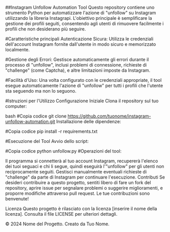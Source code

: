 ##Instagram Unfollow Automation Tool
Questo repository contiene uno strumento Python per automatizzare l'azione di "unfollow" su Instagram utilizzando la libreria Instagrapi. L'obiettivo principale è semplificare la gestione dei profili seguiti, consentendo agli utenti di rimuovere facilmente i profili che non desiderano più seguire.

#Caratteristiche principali
Autenticazione Sicura: Utilizza le credenziali dell'account Instagram fornite dall'utente in modo sicuro e memorizzato localmente.

#Gestione degli Errori: Gestisce automaticamente gli errori durante il processo di "unfollow", inclusi problemi di connessione, richieste di "challenge" (come Captcha), e altre limitazioni imposte da Instagram.

#Facilità d'Uso: Una volta configurato con le credenziali appropriate, il tool esegue automaticamente l'azione di "unfollow" per tutti i profili che l'utente sta seguendo ma non lo seguono.

#Istruzioni per l'Utilizzo
Configurazione Iniziale
Clona il repository sul tuo computer:

bash
#Copia codice
git clone https://github.com/tuonome/instagram-unfollow-automation.git
Installazione delle dipendenze:

#Copia codice
pip install -r requirements.txt

#Esecuzione del Tool
Avvio dello script:

#Copia codice
python unfollow.py
#Operazioni del tool:

Il programma si connetterà al tuo account Instagram, recupererà l'elenco dei tuoi seguaci e chi li segue, quindi eseguirà l'"unfollow" per gli utenti non reciprocamente seguiti.
Gestisci manualmente eventuali richieste di "challenge" da parte di Instagram per continuare l'esecuzione.
Contributi
Se desideri contribuire a questo progetto, sentiti libero di fare un fork del repository, aprire issue per segnalare problemi o suggerire miglioramenti, e proporre modifiche attraverso pull request. Le tue contribuzioni sono benvenute!

Licenza
Questo progetto è rilasciato con la licenza [inserire il nome della licenza]. Consulta il file LICENSE per ulteriori dettagli.

© 2024 Nome del Progetto. Creato da Tuo Nome.

